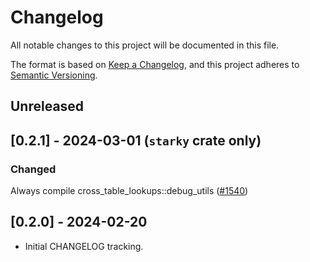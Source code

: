 # Changelog

All notable changes to this project will be documented in this file.

The format is based on [Keep a Changelog](https://keepachangelog.com/en/1.1.0/),
and this project adheres to [Semantic Versioning](https://semver.org/spec/v2.0.0.html).

## Unreleased

## [0.2.1] - 2024-03-01 (`starky` crate only)

### Changed
Always compile cross_table_lookups::debug_utils ([#1540](https://github.com/0xPolygonZero/plonky2/pull/1540))

## [0.2.0] - 2024-02-20
* Initial CHANGELOG tracking.
